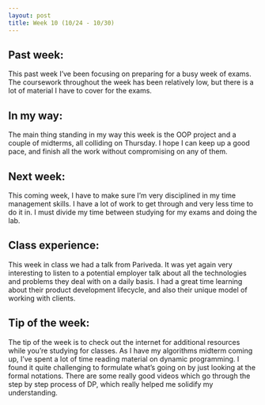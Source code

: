 ```yaml
---
layout: post
title: Week 10 (10/24 - 10/30)
---
```

## Past week:
This past week I’ve been focusing on preparing for a busy week of exams. The coursework throughout the week has been relatively low, but there is a lot of material I have to cover for the exams.

## In my way:
The main thing standing in my way this week is the OOP project and a couple of midterms, all colliding on Thursday. I hope I can keep up a good pace, and finish all the work without compromising on any of them.

## Next week:
This coming week, I have to make sure I’m very disciplined in my time management skills. I have a lot of work to get through and very less time to do it in. I must divide my time between studying for my exams and doing the lab.

## Class experience:
This week in class we had a talk from Pariveda. It was yet again very interesting to listen to a potential employer talk about all the technologies and problems they deal with on a daily basis. I had a great time learning about their product development lifecycle, and also their unique model of working with clients.

## Tip of the week:
The tip of the week is to check out the internet for additional resources while you’re studying for classes. As I have my algorithms midterm coming up, I’ve spent a lot of time reading material on dynamic programming. I found it quite challenging to formulate what’s going on by just looking at the formal notations. There are some really good videos which go through the step by step process of DP, which really helped me solidify my understanding.
